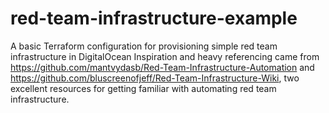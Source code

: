 # red-team-infrastructure-example
A basic Terraform configuration for provisioning simple red team infrastructure in DigitalOcean
Inspiration and heavy referencing came from https://github.com/mantvydasb/Red-Team-Infrastructure-Automation and https://github.com/bluscreenofjeff/Red-Team-Infrastructure-Wiki, two excellent resources for getting familiar with automating red team infrastructure.
